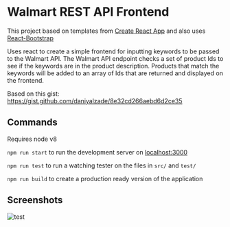 # Walmart REST API Frontend

This project based on templates from [Create React App](https://github.com/facebookincubator/create-react-app) and also uses [React-Bootstrap](https://react-bootstrap.netlify.com/)

Uses react to create a simple frontend for inputting keywords to be passed to the Walmart API. The Walmart API endpoint checks a set of product Ids to see if the keywords are in the product description. Products that match the keywords will be added to an array of Ids that are returned and displayed on the frontend.

Based on this gist: https://gist.github.com/daniyalzade/8e32cd266aebd6d2ce35


## Commands

Requires node v8

`npm run start` to run the development server on [localhost:3000](localhost:3000)

`npm run test` to run a watching tester on the files in `src/` and `test/`

`npm run build` to create a production ready version of the application


## Screenshots

![test](https://user-images.githubusercontent.com/1504590/45796743-ea5d6a00-bc56-11e8-9ebe-2a2c075fbcc5.png)
